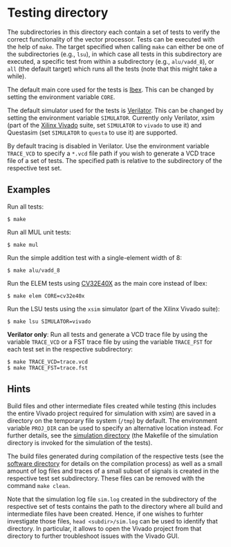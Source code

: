 # Testing directory

The subdirectories in this directory each contain a set of tests to verify the
correct functionality of the vector processor.  Tests can be executed with the
help of `make`.  The target specified when calling `make` can either be one of
the subdirectories (e.g., `lsu`), in which case all tests in this subdirectory
are executed, a specific test from within a subdirectory (e.g., `alu/vadd_8`),
or `all` (the default target) which runs all the tests (note that this might
take a while).

The default main core used for the tests is
[Ibex](https://github.com/lowRISC/ibex).  This can be changed by setting the
environment variable `CORE`.

The default simulator used for the tests is
[Verilator](https://www.veripool.org/verilator/).  This can be changed by
setting the environment variable `SIMULATOR`.  Currently only Verilator, 
xsim (part of the
[Xilinx Vivado](https://www.xilinx.com/products/design-tools/vivado.html)
suite, set `SIMULATOR` to `vivado` to use it) and Questasim (set `SIMULATOR`
to `questa` to use it) are supported.

By default tracing is disabled in Verilator.  Use the environment variable
`TRACE_VCD` to specify a `*.vcd` file path if you wish to generate a VCD trace
file of a set of tests.  The specified path is relative to the subdirectory of
the respective test set.


## Examples

Run all tests:
```
$ make
```

Run all MUL unit tests:
```
$ make mul
```

Run the simple addition test with a single-element width of 8:
```
$ make alu/vadd_8
```

Run the ELEM tests using [CV32E40X](https://github.com/openhwgroup/cv32e40x)
as the main core instead of Ibex:
```
$ make elem CORE=cv32e40x
```

Run the LSU tests using the `xsim` simulator (part of the Xilinx Vivado suite):
```
$ make lsu SIMULATOR=vivado
```

**Verilator only**:  Run all tests and generate a VCD trace file by using the
variable `TRACE_VCD` or a FST trace file by using the variable `TRACE_FST` for
each test set in the respective subdirectory:
```
$ make TRACE_VCD=trace.vcd
$ make TRACE_FST=trace.fst
```


## Hints

Build files and other intermediate files created while testing (this includes
the entire Vivado project required for simulation with xsim) are saved in a
directory on the temporary file system (`/tmp`) by default.  The environment
variable `PROJ_DIR` can be used to specify an alternative location instead.
For further details, see the [simulation directory](../sim/) (the Makefile of
the simulation directory is invoked for the simulation of the tests).

The build files generated during compilation of the respective tests (see the
[software directory](../sw/) for details on the compilation process) as well as
a small amount of log files and traces of a small subset of signals is created
in the respective test set subdirectory.  These files can be removed with the
command `make clean`.

Note that the simulation log file `sim.log` created in the subdirectory of the
respective set of tests contains the path to the directory where all build and
intermediate files have been created.  Hence, if one wishes to furhter
investigate those files, `head <subdir>/sim.log` can be used to identify that
directory.  In particular, it allows to open the Vivado project from that
directory to further troubleshoot issues with the Vivado GUI.
